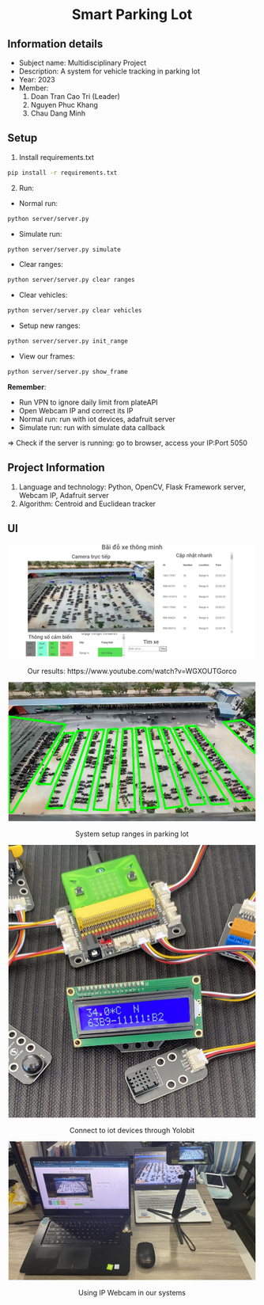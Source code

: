 <h1 style="text-align:center;">Smart Parking Lot</h1>

## Information details
<ul>
  <li>Subject name: Multidisciplinary Project</li>
  <li>Description: A system for vehicle tracking in parking lot</li>
  <li>Year: 2023</li>
  <li>Member:
  <ol>
    <li>Doan Tran Cao Tri (Leader)</li>
    <li>Nguyen Phuc Khang</li>
    <li>Chau Dang Minh</li>
  </ol>
  </li>
</ul>

## Setup

1. Install requirements.txt
```bash
pip install -r requirements.txt
```
2. Run:

+ Normal run:    
```bash   
python server/server.py  
```
+ Simulate run:   
```bash  
python server/server.py simulate  
```
+ Clear ranges:     
```bash
python server/server.py clear ranges  
```
+ Clear vehicles:   
```bash
python server/server.py clear vehicles  
```
+ Setup new ranges:     
```bash
python server/server.py init_range  
```
+ View our frames:   
```bash
python server/server.py show_frame  
```

**Remember**:
+ Run VPN to ignore daily limit from plateAPI  
+ Open Webcam IP and correct its IP 
+ Normal run: run with iot devices, adafruit server
+ Simulate run: run with simulate data callback 

=> Check if the server is running: go to browser, access your IP:Port 5050  

## Project Information
1. Language and technology: Python, OpenCV, Flask Framework server, Webcam IP, Adafruit server
2. Algorithm: Centroid and Euclidean tracker

## UI
<div style="text-align:center">
<img src="./assets/images/frontend_result.png" width="500"/>
<p>Our results: https://www.youtube.com/watch?v=WGXOUTGorco</p>
</div>

<div style="text-align:center">
<img src="./assets/images/ranges_setup.jpg" width="500"/>
<p>System setup ranges in parking lot</p>
</div>

<div style="text-align:center">
<img src="./assets/images/hien-vi-tri.jpg" width="500"/>
<p>Connect to iot devices through Yolobit</p>
</div>

<div style="text-align:center">
<img src="./assets/images/web_camera_ip.jpg" width="500"/>
<p>Using IP Webcam in our systems</p>
</div>
